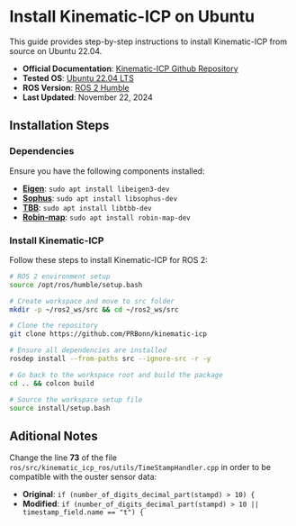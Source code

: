 # Install Kinematic-ICP on Ubuntu

This guide provides step-by-step instructions to install Kinematic-ICP from source on Ubuntu 22.04.

- **Official Documentation**: [Kinematic-ICP Github Repository](https://github.com/PRBonn/kinematic-icp)
- **Tested OS**: [Ubuntu 22.04 LTS](https://releases.ubuntu.com/jammy)
- **ROS Version**: [ROS 2 Humble](https://docs.ros.org/en/humble/index.html)
- **Last Updated**: November 22, 2024

## Installation Steps

### Dependencies

Ensure you have the following components installed:

- [**Eigen**](https://gitlab.com/libeigen/eigen): `sudo apt install libeigen3-dev`
- [**Sophus**](https://github.com/strasdat/Sophus): `sudo apt install libsophus-dev`
- [**TBB**](https://github.com/oneapi-src/oneTBB): `sudo apt install libtbb-dev`
- [**Robin-map**](https://github.com/Tessil/robin-map): `sudo apt install robin-map-dev`

### Install Kinematic-ICP

Follow these steps to install Kinematic-ICP for ROS 2:

```sh
# ROS 2 environment setup
source /opt/ros/humble/setup.bash

# Create workspace and move to src folder
mkdir -p ~/ros2_ws/src && cd ~/ros2_ws/src

# Clone the repository
git clone https://github.com/PRBonn/kinematic-icp

# Ensure all dependencies are installed
rosdep install --from-paths src --ignore-src -r -y

# Go back to the workspace root and build the package
cd .. && colcon build

# Source the workspace setup file
source install/setup.bash
```

## Aditional Notes

Change the line **73** of the file `ros/src/kinematic_icp_ros/utils/TimeStampHandler.cpp` in order to be compatible with the ouster sensor data:

- **Original**: `if (number_of_digits_decimal_part(stampd) > 10) {`
- **Modified**: `if (number_of_digits_decimal_part(stampd) > 10 || timestamp_field.name == "t") {`
